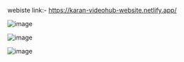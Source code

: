webiste link:- https://karan-videohub-website.netlify.app/

![image](https://github.com/karanbaghel/video-hub/assets/96646893/a5e74557-6ec4-420e-8ac3-4310463c2e77)

![image](https://github.com/karanbaghel/video-hub/assets/96646893/819b4a78-e5c0-4440-b7ae-6a91210834b8)

![image](https://github.com/karanbaghel/video-hub/assets/96646893/8ac1aff5-b6b3-41a5-9e14-70a54d01ec12)


